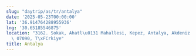 ```yaml
---
slug: "daytrip/as/tr/antalya"
date: '2025-05-23T00:00:00'
lat: '36.914764288955936'
lng: '30.65185546875'
location: "3162. Sokak, Ahatl\u0131 Mahallesi, Kepez, Antalya, Akdeniz B\xF6lgesi,\
  \ 07090, T\xFCrkiye"
title: Antalya
---
```



